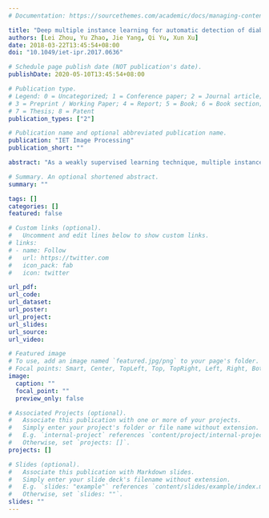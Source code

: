 ```yaml
---
# Documentation: https://sourcethemes.com/academic/docs/managing-content/

title: "Deep multiple instance learning for automatic detection of diabetic retinopathy in retinal images"
authors: [Lei Zhou, Yu Zhao, Jie Yang, Qi Yu, Xun Xu]
date: 2018-03-22T13:45:54+08:00
doi: "10.1049/iet-ipr.2017.0636"

# Schedule page publish date (NOT publication's date).
publishDate: 2020-05-10T13:45:54+08:00

# Publication type.
# Legend: 0 = Uncategorized; 1 = Conference paper; 2 = Journal article;
# 3 = Preprint / Working Paper; 4 = Report; 5 = Book; 6 = Book section;
# 7 = Thesis; 8 = Patent
publication_types: ["2"]

# Publication name and optional abbreviated publication name.
publication: "IET Image Processing"
publication_short: ""

abstract: "As a weakly supervised learning technique, multiple instance learning (MIL) has shown an advantage over supervised learning methods for automatic detection of diabetic retinopathy (DR): only the image-level annotation is needed to achieve both detection of DR images and DR lesions, making more graded and de-identified retinal images available for learning. However, the performance of existing studies on this technique is limited by the use of handcrafted features. The authors propose a deep MIL method for DR detection, which jointly learns features and classifiers from data and achieves a significant improvement on detecting DR images and their inside lesions. Specifically, a pre-trained convolutional neural network is adapted to achieve the patch-level DR estimation, and then global aggregation is used to make the classification of DR images. Further, the authors propose an end-to-end multi-scale scheme to better deal with the irregular DR lesions. For detection of DR images, they achieve an area under the ROC curve of 0.925 on a subset of a Kaggle dataset, and 0.960 on Messidor. For detection of DR lesions, they achieve an F1-score of 0.924 with sensitivity 0.995 and precision 0.863 on DIARETDB1 using the connected component-level validation."

# Summary. An optional shortened abstract.
summary: ""

tags: []
categories: []
featured: false

# Custom links (optional).
#   Uncomment and edit lines below to show custom links.
# links:
# - name: Follow
#   url: https://twitter.com
#   icon_pack: fab
#   icon: twitter

url_pdf:
url_code:
url_dataset:
url_poster:
url_project:
url_slides:
url_source:
url_video:

# Featured image
# To use, add an image named `featured.jpg/png` to your page's folder. 
# Focal points: Smart, Center, TopLeft, Top, TopRight, Left, Right, BottomLeft, Bottom, BottomRight.
image:
  caption: ""
  focal_point: ""
  preview_only: false

# Associated Projects (optional).
#   Associate this publication with one or more of your projects.
#   Simply enter your project's folder or file name without extension.
#   E.g. `internal-project` references `content/project/internal-project/index.md`.
#   Otherwise, set `projects: []`.
projects: []

# Slides (optional).
#   Associate this publication with Markdown slides.
#   Simply enter your slide deck's filename without extension.
#   E.g. `slides: "example"` references `content/slides/example/index.md`.
#   Otherwise, set `slides: ""`.
slides: ""
---
```

